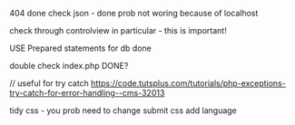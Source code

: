 

404 done
check json - done prob not woring because of localhost

check through controlview in particular - this is important!

USE Prepared statements for db done


double check index.php DONE?

// useful for try catch
https://code.tutsplus.com/tutorials/php-exceptions-try-catch-for-error-handling--cms-32013


tidy css - you prob need to change submit css
add language



